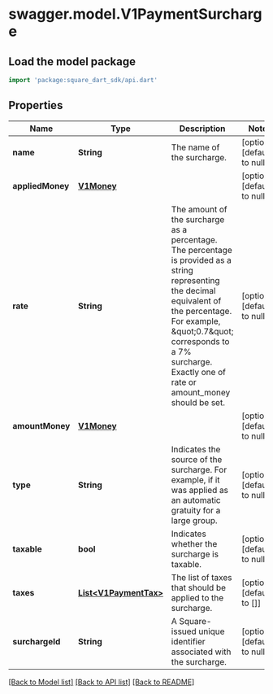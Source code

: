# swagger.model.V1PaymentSurcharge

## Load the model package
```dart
import 'package:square_dart_sdk/api.dart'
```

## Properties
Name | Type | Description | Notes
------------ | ------------- | ------------- | -------------
**name** | **String** | The name of the surcharge. | [optional] [default to null]
**appliedMoney** | [**V1Money**](V1Money.md) |  | [optional] [default to null]
**rate** | **String** | The amount of the surcharge as a percentage. The percentage is provided as a string representing the decimal equivalent of the percentage. For example, \&quot;0.7\&quot; corresponds to a 7% surcharge. Exactly one of rate or amount_money should be set. | [optional] [default to null]
**amountMoney** | [**V1Money**](V1Money.md) |  | [optional] [default to null]
**type** | **String** | Indicates the source of the surcharge. For example, if it was applied as an automatic gratuity for a large group. | [optional] [default to null]
**taxable** | **bool** | Indicates whether the surcharge is taxable. | [optional] [default to null]
**taxes** | [**List&lt;V1PaymentTax&gt;**](V1PaymentTax.md) | The list of taxes that should be applied to the surcharge. | [optional] [default to []]
**surchargeId** | **String** | A Square-issued unique identifier associated with the surcharge. | [optional] [default to null]

[[Back to Model list]](../README.md#documentation-for-models) [[Back to API list]](../README.md#documentation-for-api-endpoints) [[Back to README]](../README.md)

